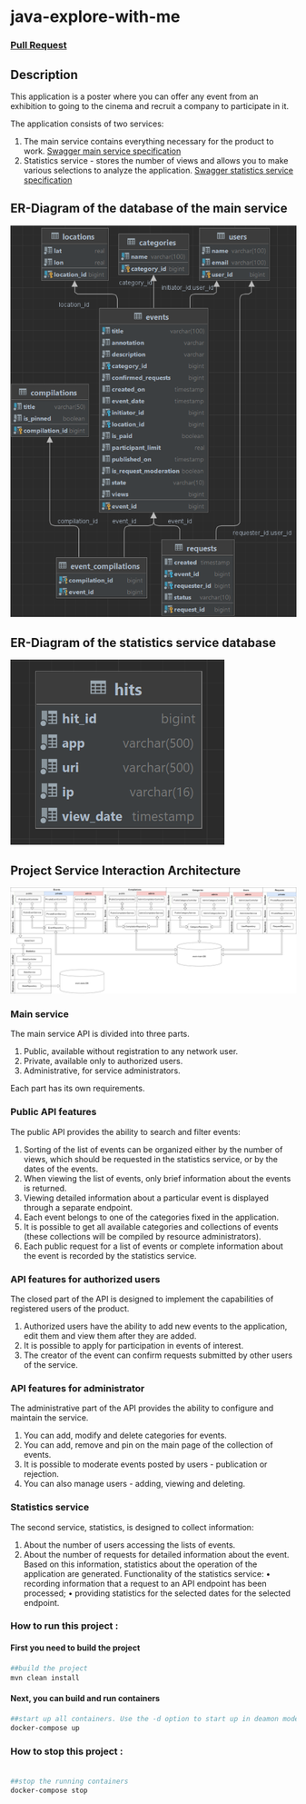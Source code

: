 # java-explore-with-me

### [Pull Request](https://github.com/Artemev1986/java-explore-with-me/pull/1)

## Description
This application is a poster where you can offer any event from an exhibition to going to the cinema
and recruit a company to participate in it.

The application consists of two services:
1. The main service contains everything necessary for the product to work.
[Swagger main service specification](ewm-main-service-spec.json)</br>
2. Statistics service - stores the number of views and allows you to make various selections to analyze the application.
[Swagger statistics service specification](ewm-stats-service-spec.json)</br>


## ER-Diagram of the database of the main service
![](er-diagram-main-db.png)

## ER-Diagram of the statistics service database
![](er-diagram-stats-db.png)

## Project Service Interaction Architecture
![](ExploreWithMe.drawio.png)

### Main service

The main service API is divided into three parts.
1. Public, available without registration to any network user.
2. Private, available only to authorized users.
3. Administrative, for service administrators.


Each part has its own requirements.

### Public API features
The public API provides the ability to search and filter events:
1. Sorting of the list of events can be organized either by the number of views, which should be requested in the statistics service, or by the dates of the events.
2. When viewing the list of events, only brief information about the events is returned.
3. Viewing detailed information about a particular event is displayed through a separate endpoint.
4. Each event belongs to one of the categories fixed in the application.
5. It is possible to get all available categories and collections of events (these collections will be compiled by resource administrators).
6. Each public request for a list of events or complete information about the event is recorded by the statistics service.

### API features for authorized users
The closed part of the API is designed to implement the capabilities of registered users of the product.
1. Authorized users have the ability to add new events to the application, edit them and view them after they are added.
2. It is possible to apply for participation in events of interest.
3. The creator of the event can confirm requests submitted by other users of the service.

### API features for administrator
The administrative part of the API provides the ability to configure and maintain the service.
1. You can add, modify and delete categories for events.
2. You can add, remove and pin on the main page of the collection of events.
3. It is possible to moderate events posted by users - publication or rejection.
4. You can also manage users - adding, viewing and deleting.

### Statistics service

The second service, statistics, is designed to collect information:
1. About the number of users accessing the lists of events.
2. About the number of requests for detailed information about the event. Based on this information, statistics about the operation of the application are generated.
   Functionality of the statistics service:
   • recording information that a request to an API endpoint has been processed;
   • providing statistics for the selected dates for the selected endpoint.

### How to run this project :

#### First you need to build the project

```sh
##build the project
mvn clean install
```

#### Next, you can build and run containers

```sh
##start up all containers. Use the -d option to start up in deamon mode
docker-compose up
```

### How to stop this project :
```sh

##stop the running containers
docker-compose stop
```